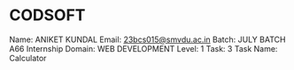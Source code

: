 # CODSOFT
Name: ANIKET KUNDAL 
Email: 23bcs015@smvdu.ac.in 
Batch: JULY BATCH A66 
Internship Domain: WEB DEVELOPMENT 
Level: 1 
Task: 3 
Task Name: Calculator
